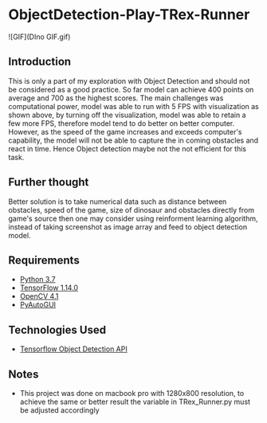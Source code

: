 # ObjectDetection-Play-TRex-Runner 



![GIF](DIno GIF.gif)


## Introduction
This is only a part of my exploration with Object Detection and should not be considered as a good practice. So far model can achieve 400 points on average and 700 as the highest scores. The main challenges was computational power, model was able to run with 5 FPS with visualization as shown above, by turning off the visualization, model was able to retain a few more FPS, therefore model tend to do better on better computer. However, as the speed of the game increases and exceeds computer's capability, the model will not be able to capture the in coming obstacles and react in time. Hence Object detection maybe not the not efficient for this task.

## Further thought
Better solution is to take numerical data such as distance between obstacles, speed of the game, size of dinosaur and obstacles directly from game's source then one may consider using reinforment learning algorithm, instead of taking screenshot as image array and feed to object detection model.  


## Requirements
- [Python 3.7](https://www.python.org/)
- [TensorFlow 1.14.0](https://www.tensorflow.org/)
- [OpenCV 4.1](http://opencv.org/)
- [PyAutoGUI](https://pyautogui.readthedocs.io/)

## Technologies Used
- [Tensorflow Object Detection API](https://github.com/tensorflow/models/tree/master/research/object_detection)


## Notes
- This project was done on macbook pro with 1280x800 resolution, to achieve the same or better result the variable in TRex_Runner.py must be adjusted accordingly
